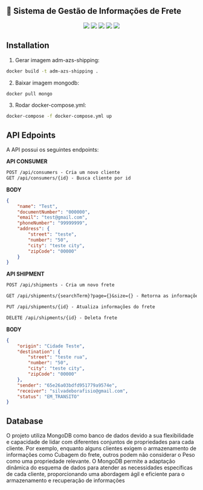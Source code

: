 ## :postbox: Sistema de Gestão de Informações de Frete
<p align="center">
     <a alt="Java">
        <img src="https://img.shields.io/badge/Java-ED8B00?style=for-the-badge&logo=openjdk&logoColor=white" />
    </a>
  <a alt="Maven">
    <img src="https://img.shields.io/badge/Apache%20Maven-C71A36?style=for-the-badge&logo=Apache%20Maven&logoColor=white"/>
  </a>
    <a alt="MongoDB">
        <img src="https://img.shields.io/badge/MongoDB-%234ea94b.svg?style=for-the-badge&logo=mongodb&logoColor=white" />
    </a>
    <a alt="Spring">
        <img src="https://img.shields.io/badge/Spring-6DB33F?style=for-the-badge&logo=spring&logoColor=white" />
    </a>
    <a alt="AWS">
        <img src="https://img.shields.io/badge/Amazon_AWS-232F3E?style=for-the-badge&logo=amazon-aws&logoColor=white">
    </a>
</p>

## Installation

1. Gerar imagem adm-azs-shipping:
```bash
docker build -t adm-azs-shipping .
```
2. Baixar imagem mongodb:
```bash
docker pull mongo
```
3. Rodar docker-compose.yml:
```bash
docker-compose -f docker-compose.yml up
```

## API Edpoints
A API possui os seguintes endpoints:

**API CONSUMER**
```markdown
POST /api/consumers - Cria um novo cliente
GET /api/consumers/{id} - Busca cliente por id
```

**BODY**
```json
{
    "name": "Test",
    "documentNumber": "000000",
    "email": "test@gmail.com",
    "phoneNumber": "99999999",
    "address": {
        "street": "teste",
        "number": "50",
        "city": "teste city",
        "zipCode": "00000"
    }
}
```

**API SHIPMENT**
```markdown
POST /api/shipments - Cria um novo frete

GET /api/shipments/{searchTerm}?page={}&size={} - Retorna as informações do frete de acordo com o parâmetro passado

PUT /api/shipments/{id} - Atualiza informações do frete

DELETE /api/shipments/{id} - Deleta frete
```

**BODY**
```json
{
    "origin": "Cidade Teste",
    "destination": {
        "street": "teste rua",
        "number": "50",
        "city": "teste city",
        "zipCode": "00000"
    },
    "sender": "65e26a03bdfd951779a9574e",
    "receiver": "silvadeborafisio@gmail.com",
    "status": "EM_TRANSITO"
}
```

## Database
O projeto utiliza MongoDB como banco de dados devido a sua flexibilidade e capacidade de lidar com 
diferentes conjuntos de propriedades para cada cliente. Por exemplo, enquanto alguns clientes exigem o 
armazenamento de informações como Cubagem do frete, outros podem não considerar o Peso como uma 
propriedade relevante. O MongoDB permite a adaptação dinâmica do esquema de dados para atender as 
necessidades específicas de cada cliente, proporcionando uma abordagem ágil e eficiente para o 
armazenamento e recuperação de informações
